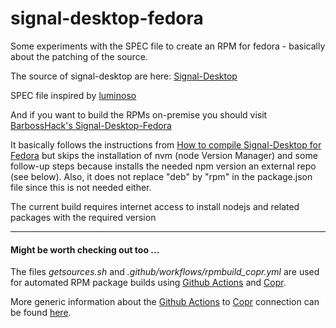 # signal-desktop-fedora

Some experiments with the SPEC file to create an RPM for fedora - basically about the patching of the source.

The source of signal-desktop are here: [Signal-Desktop](https://github.com/signalapp/Signal-Desktop)

SPEC file inspired by [luminoso](https://copr.fedorainfracloud.org/coprs/luminoso/Signal-Desktop)

And if you want to build the RPMs on-premise you should visit [BarbossHack's Signal-Desktop-Fedora](https://github.com/BarbossHack/Signal-Desktop-Fedora)

It basically follows the instructions from [How to compile Signal-Desktop for Fedora](https://github.com/michelamarie/fedora-signal/wiki/How-to-compile-Signal-Desktop-for-Fedora) but skips the installation of nvm (node Version Manager) and some follow-up steps because installs the needed npm version an external repo (see below). Also, it does not replace "deb" by "rpm" in the package.json file since this is not needed either.

The current build requires internet access to install nodejs and related packages with the required version


---

#### Might be worth checking out too ...

The files *getsources.sh* and *.github/workflows/rpmbuild_copr.yml* are used for automated RPM package builds using [Github Actions](https://github.com/useidel/signal-desktop-fedora/actions) and [Copr](https://copr.fedorainfracloud.org/coprs/useidel/signal-desktop/).

More generic information about the [Github Actions](https://github.com/features/actions) to [Copr](https://copr.fedorainfracloud.org/) connection can be found [here](https://github.com/useidel/copr-build-test).



